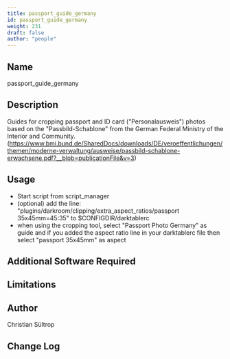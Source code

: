 ```yaml
---
title: passport_guide_germany
id: passport_guide_germany
weight: 231
draft: false
author: "people"
---
```


## Name

passport_guide_germany

## Description

Guides for cropping passport and ID card ("Personalausweis") photos based on the "Passbild-Schablone" 
from the German Federal Ministry of the Interior and Community. 
(https://www.bmi.bund.de/SharedDocs/downloads/DE/veroeffentlichungen/themen/moderne-verwaltung/ausweise/passbild-schablone-erwachsene.pdf?__blob=publicationFile&v=3) 

## Usage

* Start script from script_manager
* (optional) add the line:
  "plugins/darkroom/clipping/extra_aspect_ratios/passport 35x45mm=45:35" 
  to $CONFIGDIR/darktablerc
* when using the cropping tool, select "Passport Photo Germany" as guide and if you added the aspect ratio line 
in your darktablerc file then
select "passport 35x45mm" as aspect

## Additional Software Required


## Limitations


## Author

Christian Sültrop

## Change Log
